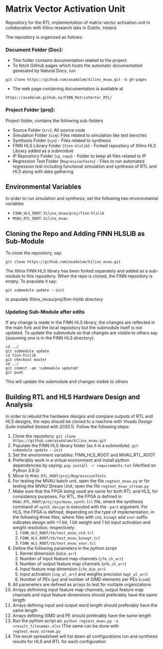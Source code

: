 # Matrix Vector Activation Unit 

Repository for the RTL implementation of matrix-vector activation unit in collaboration with Xilinx research labs in Dublin, Ireland.

The repository is organized as follows:
### Document Folder (Doc):
  - This folder contains documentation related to the project
  - To fetch GitHub pages which hosts the automatic documentation generated by Natural Docs, run
  ```
  git clone https://github.com/asadalam/Xilinx_mvau.git -b gh-pages
  ```
  - The web page containing documentation is available at
  ```
  https://asadalam.github.io/FINN_MatrixVector_RTL/
  ```
### Project Folder (proj):
Project folder, contains the following sub-folders
  - Source Folder (`src`): All source code
  - Simulation Folder (`sim`): Files related to simulation like test benches
  - Synthesis Folder (`syn`) - Files related to synthesis
  - FINN HLS Library Folder (`finn-hlslib`) - Forked repository of Xilinx HLS Library added as a submodule
  - IP Repository Folder (`ip_repo`) - Folder to keep all files related to IP
  - Regression Test Folder (`RegressionTests`) - Files to run automated regression test including functional simulation and synthesis of RTL and HLS along with data gathering

## Environmental Variables
In order to run simulation and synthesis, set the following two environmental variables
  - `FINN_HLS_ROOT`: `Xilinx_mvau/proj/finn-hlslib`
  - `MVAU_RTL_ROOT`: `Xilinx_mvau`

## Cloning the Repo and Adding FINN HLSLIB as Sub-Module
To clone the repository, say:
```
git clone https://github.com/asadalam/Xilinx_mvau.git
```

The Xilinx FINN HLS library has been forked separately and added as a sub-module to this repository. When the repo is cloned, the FINN repository is empty. To populate it say:
```
git submodule update --init
```
to populate Xilinx_mvau/proj/finn-hlslib directory

### Updating Sub-Module after edits
If any change is made in the FINN HLS library, the changes are reflected in the main fork and the local repository but the submodule itself is not updated. To update the submodule so that changes are visible to others say (assuming one is in the FINN HLS directory):
```
cd ../
git submodule update
cd finn-hlslib
git checkout master
cd ../
git commit -am 'submodule updated'
git push
```
This will update the submodule and changes visible to others

## Building RTL and HLS Hardware Design and Analysis
In order to rebuild the hardware designs and compare outputs of RTL and HLS designs, the repo should be cloned to a machine with Vivado Design Suite installed (tested with 2020.1). Follow the following steps:
1. Clone the repository: `git clone https://github.com/asadalam/Xilinx_mvau.git`
2. Populate the FINN HLS library folder (as it is a submodule): `git submodule update --init`
3. Set the environment variables: FINN_HLS_ROOT and MVAU_RTL_ROOT
4. Preferably work in a virtual environment and install python dependencies by saying: `pip install -r requirements.txt` (Verified on Python 3.9.5)
5. Move to `MVAU_RTL_ROOT/proj/RegresssionTests`
6. For testing the MVAU batch unit, open the file `regtest_mvau.py` or for testing the MVAU Stream Unit, open the file `regtest_mvau_stream.py`
7. Make sure that the FPGA being used are same for both RTL and HLS, for consistency purposes. For RTL, the FPGA is defined in `MVAU_RTL_ROOT/proj/syn/mvau_synth.tcl` file, where the synthesis command of `synth_design` is executed with the `-part` argument. For HLS, the FPGA is defined, depending on the type of implementation, in the following three files, where files with `std`, `binwgt` and `xnor` suffix indicates design with >1 bit, 1 bit weight and 1 bit input activation and weight resolution, respectively:
   1. `FINN_HLS_ROOT/tb/test_mvau_std.tcl`
   2. `FINN_HLS_ROOT/tb/test_mvau_binwgt.tcl`
   3. `FINN_HLS_ROOT/tb/test_mvau_xnor.tcl`
9. Define the following parameters in the python script
   1. Kernel dimension (`kdim_arr`)
   2. Number of input feature map channels (`ifm_ch_arr`)
   3. Number of output feature map channels (`ofm_ch_arr`)
   4. Input feature map dimension (`ifm_dim_arr`)
   5. Input activation (`inp_wl_arr`) and weights precision (`wgt_wl_arr`)
   6. Number of PEs (`pe`) and number of SIMD elements per PEs (`simd`)
 7. All parameters are defined as arrays to test for multiple organizations
 8. Arrays definining input feature map channels, output feature map channels and input feature dimensions should preferably have the same length
 9. Arrays defining input and output word length should preferably have the same length
 10. Arrays defining SIMD and PE should preferably have the same length
 11. Run the python script as: `python regtest_mvau.py -o <result_filename>.xlsx` (The same can be done with `regtest_mvau_stream.py`
 12. The excel spreadsheet will list down all configurations run and synthesis results for HLS and RTL for each configuration
